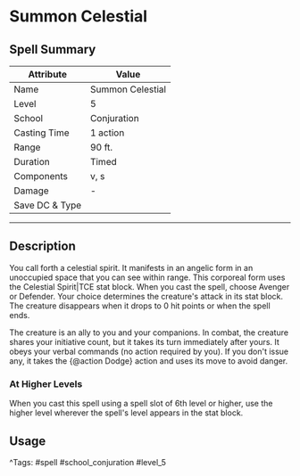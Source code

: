 # Summon Celestial

## Spell Summary

| Attribute        | Value                  |
|------------------|------------------------|
| Name             | Summon Celestial                 |
| Level            | 5                |
| School           | Conjuration          |
| Casting Time     | 1 action              |
| Range            | 90 ft.            |
| Duration         | Timed             |
| Components       | v, s             |
| Damage           | -               |
| Save DC & Type   |              |

---

## Description

You call forth a celestial spirit. It manifests in an angelic form in an unoccupied space that you can see within range. This corporeal form uses the Celestial Spirit|TCE stat block. When you cast the spell, choose Avenger or Defender. Your choice determines the creature's attack in its stat block. The creature disappears when it drops to 0 hit points or when the spell ends.

The creature is an ally to you and your companions. In combat, the creature shares your initiative count, but it takes its turn immediately after yours. It obeys your verbal commands (no action required by you). If you don't issue any, it takes the {@action Dodge} action and uses its move to avoid danger.

### At Higher Levels
When you cast this spell using a spell slot of 6th level or higher, use the higher level wherever the spell's level appears in the stat block.

## Usage


^Tags: #spell #school_conjuration #level_5